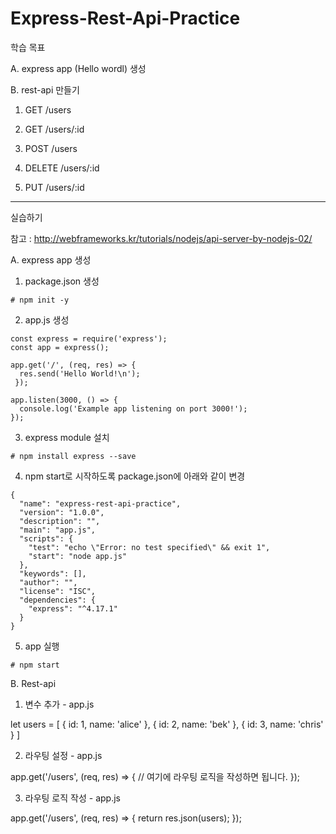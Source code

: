# Express-Rest-Api-Practice

학습 목표

A. express app (Hello wordl) 생성

B. rest-api 만들기

  1) GET /users
  
  2) GET /users/:id
  
  3) POST /users
  
  4) DELETE /users/:id
  
  5) PUT /users/:id
  
---------------------------------------------------------------------

실습하기

참고 : http://webframeworks.kr/tutorials/nodejs/api-server-by-nodejs-02/

A. express app 생성

  1) package.json 생성
  
    # npm init -y
  
  2) app.js 생성
  
    const express = require('express');
    const app = express();

    app.get('/', (req, res) => {
      res.send('Hello World!\n');
     });

    app.listen(3000, () => {
      console.log('Example app listening on port 3000!');
    });
  
  3) express module 설치
  
    # npm install express --save
  
  4) npm start로 시작하도록 package.json에 아래와 같이 변경
  
    {
      "name": "express-rest-api-practice",
      "version": "1.0.0",
      "description": "",
      "main": "app.js",
      "scripts": {
        "test": "echo \"Error: no test specified\" && exit 1",
        "start": "node app.js"
      },
      "keywords": [],
      "author": "",
      "license": "ISC",
      "dependencies": {
        "express": "^4.17.1"
      }
    }

  5) app 실행
  
    # npm start
  
B. Rest-api

  1) 변수 추가 - app.js
  
  let users = [
    {
      id: 1,
      name: 'alice'
    },
    {
      id: 2,
      name: 'bek'
    },
    {
      id: 3,
      name: 'chris'
    }
  ]

  2) 라우팅 설정 - app.js
  
  app.get('/users', (req, res) => {
    // 여기에 라우팅 로직을 작성하면 됩니다.
  });
  
  3) 라우팅 로직 작성 - app.js
  
  app.get('/users', (req, res) => {
    return res.json(users);
  });



